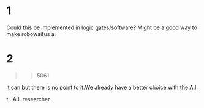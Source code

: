# 1
Could this be implemented in logic gates/software? Might be a good way to make robowaifus ai

# 2
>>5061

it can but there is no point to it.We already have a better choice with the A.I.

 t . A.I. researcher

